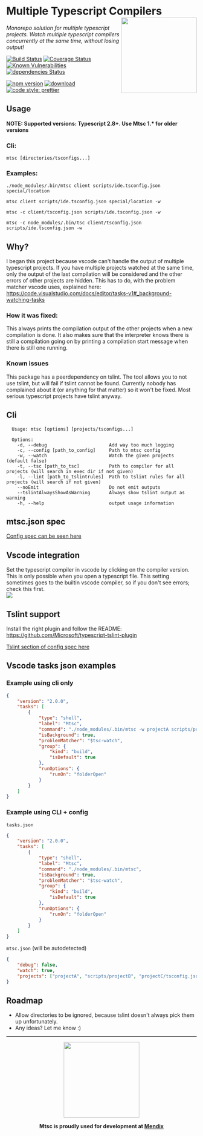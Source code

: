 # Multiple Typescript Compilers <img src="https://github.com/guidsdo/multipleTypescriptCompilers/blob/master/images/mtsc_logo_small.png?raw=true" align="right" width="200"/>

_Monorepo solution for multiple typescript projects. Watch multiple typescript compilers concurrently at the same time, without losing output!_

[![Build Status](https://travis-ci.org/guidsdo/multipleTypescriptCompilers.svg?branch=master)](https://travis-ci.org/guidsdo/multipleTypescriptCompilers)
[![Coverage Status](https://coveralls.io/repos/github/guidsdo/multipleTypescriptCompilers/badge.svg?branch=master)](https://coveralls.io/github/guidsdo/multipleTypescriptCompilers?branch=master)
[![Known Vulnerabilities](https://snyk.io/test/github/guidsdo/multipleTypescriptCompilers/badge.svg)](https://snyk.io/test/github/guidsdo/multipleTypescriptCompilers)
[![dependencies Status](https://david-dm.org/guidsdo/multipleTypescriptCompilers/status.svg)](https://david-dm.org/guidsdo/multipleTypescriptCompilers)

[![npm version](https://img.shields.io/npm/v/mtsc.svg?colorB=cb3837)](https://www.npmjs.com/package/mtsc)
[![download](https://img.shields.io/npm/dw/mtsc.svg?colorB=cb3837)](https://www.npmjs.com/package/mtsc)
[![code style: prettier](https://img.shields.io/badge/code_style-prettier-ff69b4.svg)](https://github.com/prettier/prettier)

## Usage

**NOTE: Supported versions: Typescript 2.8+. Use Mtsc 1.\* for older versions**

### Cli:

`mtsc [directories/tsconfigs...]`

### Examples:

`./node_modules/.bin/mtsc client scripts/ide.tsconfig.json special/location`

`mtsc client scripts/ide.tsconfig.json special/location -w`

`mtsc -c client/tsconfig.json scripts/ide.tsconfig.json -w`

`mtsc -c node_modules/.bin/tsc client/tsconfig.json scripts/ide.tsconfig.json -w`

## Why?

I began this project because vscode can't handle the output of multiple typescript projects. If you have multiple projects watched at the same time, only the output of the last compilation will be considered and the other errors of other projects are hidden. This has to do, with the problem matcher vscode uses, explained here: https://code.visualstudio.com/docs/editor/tasks-v1#_background-watching-tasks

### How it was fixed:

This always prints the compilation output of the other projects when a new compilation is done. It also makes sure that the interpreter knows there is still a compilation going on by printing a compilation start message when there is still one running.

### Known issues

This package has a peerdependency on tslint. The tool allows you to not use tslint, but will fail if tslint cannot be found. Currently nobody has complained about it (or anything for that matter) so it won't be fixed. Most serious typescript projects have tslint anyway.

## Cli

```
  Usage: mtsc [options] [projects/tsconfigs...]

  Options:
    -d, --debug                       Add way too much logging
    -c, --config [path_to_config]     Path to mtsc config
    -w, --watch                       Watch the given projects (default false)
    -t, --tsc [path_to_tsc]           Path to compiler for all projects (will search in exec dir if not given)
    -l, --lint [path_to_tslintrules]  Path to tslint rules for all projects (will search if not given)
    --noEmit                          Do not emit outputs
    --tslintAlwaysShowAsWarning       Always show tslint output as warning
    -h, --help                        output usage information
```

## mtsc.json spec

[Config spec can be seen here](https://github.com/guidsdo/multipleTypescriptCompilers/blob/master/src/config/configSpec.ts)


## Vscode integration
Set the typescript compiler in vscode by clicking on the compiler version. This is only possible when you open a typescript file. This setting sometimes goes to the builtin vscode compiler, so if you don't see errors; check this first.  
<img src="https://github.com/guidsdo/multipleTypescriptCompilers/blob/master/images/ts_switcher.png?raw=true"/>  
  
## Tslint support
Install the right plugin and follow the README: https://github.com/Microsoft/typescript-tslint-plugin

[Tslint section of config spec here](https://github.com/guidsdo/multipleTypescriptCompilers/blob/master/src/config/configSpec.ts)

## Vscode tasks json examples

### Example using cli only

```json
{
    "version": "2.0.0",
    "tasks": [
        {
            "type": "shell",
            "label": "Mtsc",
            "command": "./node_modules/.bin/mtsc -w projectA scripts/projectB projectC/tsconfig.json",
            "isBackground": true,
            "problemMatcher": "$tsc-watch",
            "group": {
                "kind": "build",
                "isDefault": true
            },
            "runOptions": {
                "runOn": "folderOpen"
            }
        }
    ]
}
```

### Example using CLI + config

`tasks.json`

```json
{
    "version": "2.0.0",
    "tasks": [
        {
            "type": "shell",
            "label": "Mtsc",
            "command": "./node_modules/.bin/mtsc",
            "isBackground": true,
            "problemMatcher": "$tsc-watch",
            "group": {
                "kind": "build",
                "isDefault": true
            },
            "runOptions": {
                "runOn": "folderOpen"
            }
        }
    ]
}
```

`mtsc.json` (will be autodetected)

```json
{
    "debug": false,
    "watch": true,
    "projects": ["projectA", "scripts/projectB", "projectC/tsconfig.json"]
}
```

## Roadmap

-   Allow directories to be ignored, because tslint doesn't always pick them up unfortunately.
-   Any ideas? Let me know :)

---

<center>
<img src="https://www.mendix.com/ui/images/mendix-logo.png" align="center" width="200"/>

**Mtsc is proudly used for development at [Mendix](https://www.mendix.com)**

</center>
